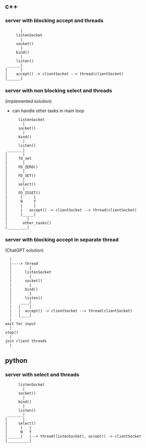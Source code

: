 ## c++
### server with blocking accept and threads
```
       |
     listenSocket
       |
     socket()
       |
     bind()  
       |
     listen()
 ______|
|      |
|    accept() -> clientSocket --> thread(clientSocket)
|______|
```
### server with non blocking select and threads
(implemented solution)
- can handle other tasks in main loop
```
      listenSocket
        |
      socket()
        |
      bind()  
        |
      listen()
 _______|
|       |
|     fd_set
|       |
|     FD_ZERO()
|       | 
|     FD_SET()
|       |
|     select()
|       |
|     FD_ISSET()
|      |     |
|      N     Y
|      |     |
|      |   accept() -> clientSocket --> thread(clientSocket)
|      |_____|
|         |
|       other_tasks()
|_________|
```
### server with blocking accept in separate thread
(ChatGPT solution)
```
  |
  |----> thread
  |        |
  |      listenSocket
  |        |
  |      socket()
  |        |
  |      bind()  
  |        |
  |      listen()
  |    ____|
  |   |    |
  |   |  accept() -> clientSocket --> thread(clientSocket)
  |   |____|
  |
wait for input
  |
stop()
  |
join client threads
  |
```
## python
### server with select and threads
```
      listenSocket
        |
      socket()
        |
      bind()  
        |
      listen()
 _______|
|       |
|     select()
|      |   |
|      N   Y
|______|   |--> thread(listenSocket), accept() -> clientSocket
|__________|
```
